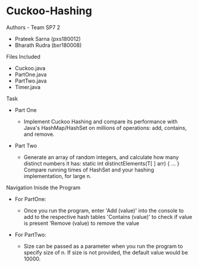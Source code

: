 # Cuckoo-Hashing

Authors - Team SP7 2
- Prateek Sarna (pxs180012)
- Bharath Rudra (bxr180008)

Files Included
- Cuckoo.java
- PartOne.java
- PartTwo.java
- Timer.java

Task  
- Part One
  - Implement Cuckoo Hashing and compare its performance with Java's HashMap/HashSet on millions of operations: add, contains, and remove. 

- Part Two
  - Generate an array of random integers, and calculate how many distinct numbers it has:  static<T> int distinctElements(T[ ] arr) { ... } Compare running times of HashSet and your hashing implementation, for large n.
  

Navigation Inisde the Program
- For PartOne: 
  - Once you run the program, enter
'Add (value)' into the console to add to the respective hash tables
'Contains (value)' to check if value is present
'Remove (value) to remove the value

- For PartTwo:
  - Size can be passed as a parameter when you run the program to specify size of n. If size is not provided, the default value would be 10000.
